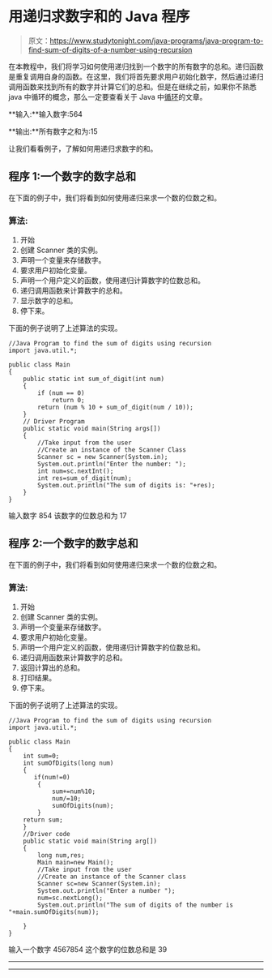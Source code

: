# 用递归求数字和的 Java 程序

> 原文：<https://www.studytonight.com/java-programs/java-program-to-find-sum-of-digits-of-a-number-using-recursion>

在本教程中，我们将学习如何使用递归找到一个数字的所有数字的总和。递归函数是重复调用自身的函数。在这里，我们将首先要求用户初始化数字，然后通过递归调用函数来找到所有的数字并计算它们的总和。但是在继续之前，如果你不熟悉 java 中循环的概念，那么一定要查看关于 Java 中[循环](https://www.studytonight.com/java/loops-in-java.php)的文章。

**输入:**输入数字:564

**输出:**所有数字之和为:15

让我们看看例子，了解如何用递归求数字的和。

## 程序 1:一个数字的数字总和

在下面的例子中，我们将看到如何使用递归来求一个数的位数之和。

### 算法:

1.  开始
2.  创建 Scanner 类的实例。
3.  声明一个变量来存储数字。
4.  要求用户初始化变量。
5.  声明一个用户定义的函数，使用递归计算数字的位数总和。
6.  递归调用函数来计算数字的总和。
7.  显示数字的总和。
8.  停下来。

下面的例子说明了上述算法的实现。

```
//Java Program to find the sum of digits using recursion
import java.util.*;

public class Main 
{
    public static int sum_of_digit(int num)
    { 
        if (num == 0)
            return 0;
        return (num % 10 + sum_of_digit(num / 10));
    }
    // Driver Program
    public static void main(String args[])
    {
        //Take input from the user
        //Create an instance of the Scanner Class
        Scanner sc = new Scanner(System.in);
        System.out.println("Enter the number: ");
        int num=sc.nextInt();
        int res=sum_of_digit(num);
        System.out.println("The sum of digits is: "+res);
    }
}
```

输入数字 854
该数字的位数总和为 17

## 程序 2:一个数字的数字总和

在下面的例子中，我们将看到如何使用递归来求一个数的位数之和。

### 算法:

1.  开始
2.  创建 Scanner 类的实例。
3.  声明一个变量来存储数字。
4.  要求用户初始化变量。
5.  声明一个用户定义的函数，使用递归计算数字的位数总和。
6.  递归调用函数来计算数字的总和。
7.  返回计算出的总和。
8.  打印结果。
9.  停下来。

下面的例子说明了上述算法的实现。

```
//Java Program to find the sum of digits using recursion
import java.util.*;

public class Main 
{
	int sum=0;
	int sumOfDigits(long num)
	{
	   if(num!=0)
	    {
	     	sum+=num%10;
	    	num/=10;
		    sumOfDigits(num);
	    }
	return sum;
	}
    //Driver code
	public static void main(String arg[])	
	{
	    long num,res;
	    Main main=new Main();
	    //Take input from the user
	    //Create an instance of the Scanner class
        Scanner sc=new Scanner(System.in);
	    System.out.println("Enter a number ");
        num=sc.nextLong();
	    System.out.println("The sum of digits of the number is "+main.sumOfDigits(num));

	}
}
```

输入一个数字 4567854
这个数字的位数总和是 39

* * *

* * *